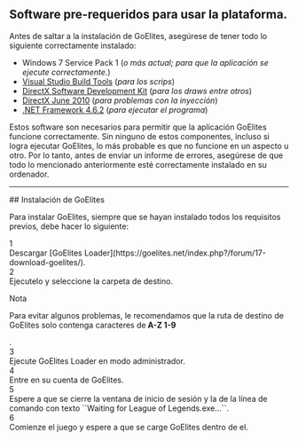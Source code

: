## Software pre-requeridos para usar la plataforma.

Antes de saltar a la instalación de GoElites, asegúrese de tener todo lo siguiente correctamente instalado:

- Windows 7 Service Pack 1 (*o más actual; para que la aplicación se ejecute correctamente.*)
- [Visual Studio Build Tools](https://www.visualstudio.com/thank-you-downloading-visual-studio/?sku=BuildTools&rel=15#) (*para los scrips*)
- [DirectX Software Development Kit](https://www.microsoft.com/en-us/download/confirmation.aspx?id=6812) (*para los draws entre otros*)
- [DirectX June 2010](https://www.microsoft.com/en-us/download/details.aspx?id=8109) (*para problemas con la inyección*)
- [.NET Framework 4.6.2](https://download.microsoft.com/download/E/F/D/EFD52638-B804-4865-BB57-47F4B9C80269/NDP462-DevPack-KB3151934-ENU.exe) (*para ejecutar el programa*)

Estos software son necesarios para permitir que la aplicación GoElites funcione correctamente. Sin ninguno de estos componentes, incluso si logra ejecutar GoElites, lo más probable es que no funcione en un aspecto u otro. Por lo tanto, antes de enviar un informe de errores, asegúrese de que todo lo mencionado anteriormente esté correctamente instalado en su ordenador.

<hr>
## Instalación de GoElites 

Para instalar GoElites, siempre que se hayan instalado todos los requisitos previos, debe hacer lo siguiente:

<div class='square-box'><div class='square-content'><div><span>1</span></div></div></div> Descargar [GoElites Loader](https://goelites.net/index.php?/forum/17-download-goelites/).</br>
<div class='square-box'><div class='square-content'><div><span>2</span></div></div></div> Ejecutelo y seleccione la carpeta de destino.</br>
<div class="admonition tip" style="margin-bottom: 5px";>
<p class="first admonition-title">Nota</p>
<p class="last"> Para evitar algunos problemas, le recomendamos que la ruta de destino de GoElites solo contenga caracteres de<strong> A-Z 1-9</strong></p>
</div>.
<div class='square-box'><div class='square-content'><div><span>3</span></div></div></div> Ejecute GoElites Loader en modo administrador.</br>
<div class='square-box'><div class='square-content'><div><span>4</span></div></div></div> Entre en su cuenta de GoElites.</br>
<div class='square-box'><div class='square-content'><div><span>5</span></div></div></div> Espere a que se cierre la ventana de inicio de sesión y la de la línea de comando con texto ``Waiting for League of Legends.exe...``.</br>
<div class='square-box'><div class='square-content'><div><span>6</span></div></div></div> Comienze el juego y espere a que se carge GoElites dentro de el.
